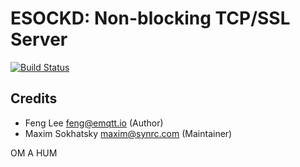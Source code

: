 # ESOCKD: Non-blocking TCP/SSL Server

[![Build Status](https://travis-ci.org/voxoz/esockd.svg?branch=3.0)](https://travis-ci.org/voxoz/esockd)

## Credits

* Feng Lee <feng@emqtt.io> (Author)
* Maxim Sokhatsky <maxim@synrc.com> (Maintainer)

OM A HUM



